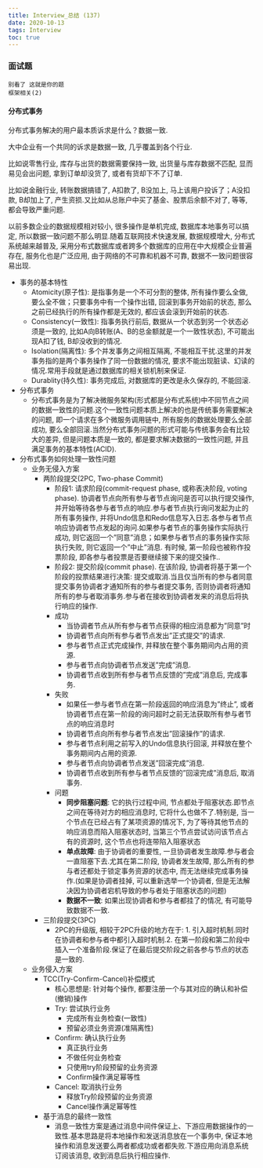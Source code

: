 ```yaml
---
title: Interview_总结 (137)
date: 2020-10-13
tags: Interview
toc: true
---
```


### 面试题
    别看了 这就是你的题
    框架相关(2)

<!-- more -->

#### 分布式事务

分布式事务解决的用户最本质诉求是什么？数据一致.

大中企业有一个共同的诉求是数据一致, 几乎覆盖到各个行业.

比如说零售行业, 库存与出货的数据需要保持一致, 出货量与库存数据不匹配, 显而易见会出问题, 拿到订单却没货了, 或者有货却下不了订单.

比如说金融行业, 转账数据搞错了, A扣款了, B没加上, 马上该用户投诉了；A没扣款, B却加上了, 产生资损.又比如从总账户中买了基金、股票后余额不对了, 等等, 都会导致严重问题.

以前多数企业的数据规模相对较小, 很多操作是单机完成, 数据库本地事务可以搞定, 所以数据一致问题不那么明显.随着互联网技术快速发展, 数据规模增大, 分布式系统越来越普及, 采用分布式数据库或者跨多个数据库的应用在中大规模企业普遍存在, 服务化也是广泛应用, 由于网络的不可靠和机器不可靠, 数据不一致问题很容易出现.

- 事务的基本特性
    * Atomicity(原子性): 是指事务是一个不可分割的整体, 所有操作要么全做, 要么全不做；只要事务中有一个操作出错, 回滚到事务开始前的状态, 那么之前已经执行的所有操作都是无效的, 都应该会滚到开始前的状态.
    * Consistency(一致性): 指事务执行前后, 数据从一个状态到另一个状态必须是一致的, 比如A向B转账(A、B的总金额就是一个一致性状态), 不可能出现A扣了钱,  B却没收到的情况.
    * Isolation(隔离性): 多个并发事务之间相互隔离, 不能相互干扰.这里的并发事务指的是两个事务操作了同一份数据的情况, 要求不能出现脏读、幻读的情况.常用手段就是通过数据库的相关锁机制来保证.
    * Durablity(持久性): 事务完成后, 对数据库的更改是永久保存的, 不能回滚.
- 分布式事务
    * 分布式事务是为了解决微服务架构(形式都是分布式系统)中不同节点之间的数据一致性的问题.这个一致性问题本质上解决的也是传统事务需要解决的问题, 即一个请求在多个微服务调用链中, 所有服务的数据处理要么全部成功, 要么全部回滚.当然分布式事务问题的形式可能与传统事务会有比较大的差异, 但是问题本质是一致的, 都是要求解决数据的一致性问题, 并且满足事务的基本特性(ACID).
- 分布式事务如何处理一致性问题
    * 业务无侵入方案
        * 两阶段提交(2PC, Two-phase Commit)
            * 阶段1: 请求阶段(commit-request phase, 或称表决阶段, voting phase). 协调者节点向所有参与者节点询问是否可以执行提交操作, 并开始等待各参与者节点的响应.参与者节点执行询问发起为止的所有事务操作, 并将Undo信息和Redo信息写入日志.各参与者节点响应协调者节点发起的询问.如果参与者节点的事务操作实际执行成功, 则它返回一个”同意”消息；如果参与者节点的事务操作实际执行失败, 则它返回一个”中止”消息. 有时候, 第一阶段也被称作投票阶段, 即各参与者投票是否要继续接下来的提交操作..
            * 阶段2: 提交阶段(commit phase). 在该阶段, 协调者将基于第一个阶段的投票结果进行决策: 提交或取消.当且仅当所有的参与者同意提交事务协调者才通知所有的参与者提交事务, 否则协调者将通知所有的参与者取消事务.参与者在接收到协调者发来的消息后将执行响应的操作.
            * 成功
                * 当协调者节点从所有参与者节点获得的相应消息都为”同意”时
                * 协调者节点向所有参与者节点发出”正式提交”的请求.
                * 参与者节点正式完成操作, 并释放在整个事务期间内占用的资源.
                * 参与者节点向协调者节点发送”完成”消息.
                * 协调者节点收到所有参与者节点反馈的”完成”消息后, 完成事务.
            * 失败
                * 如果任一参与者节点在第一阶段返回的响应消息为”终止”, 或者 协调者节点在第一阶段的询问超时之前无法获取所有参与者节点的响应消息时
                * 协调者节点向所有参与者节点发出”回滚操作”的请求.
                * 参与者节点利用之前写入的Undo信息执行回滚, 并释放在整个事务期间内占用的资源.
                * 参与者节点向协调者节点发送”回滚完成”消息.
                * 协调者节点收到所有参与者节点反馈的”回滚完成”消息后, 取消事务.
            * 问题
                * **同步阻塞问题**: 它的执行过程中间, 节点都处于阻塞状态.即节点之间在等待对方的相应消息时, 它将什么也做不了.特别是, 当一个节点在已经占有了某项资源的情况下, 为了等待其他节点的响应消息而陷入阻塞状态时, 当第三个节点尝试访问该节点占有的资源时, 这个节点也将连带陷入阻塞状态
                * **单点故障**: 由于协调者的重要性, 一旦协调者发生故障.参与者会一直阻塞下去.尤其在第二阶段, 协调者发生故障, 那么所有的参与者还都处于锁定事务资源的状态中, 而无法继续完成事务操作.(如果是协调者挂掉, 可以重新选举一个协调者, 但是无法解决因为协调者宕机导致的参与者处于阻塞状态的问题)
                * **数据不一致**: 如果出现协调者和参与者都挂了的情况, 有可能导致数据不一致.
        * 三阶段提交(3PC)
            * 2PC的升级版, 相较于2PC升级的地方在于: 1. 引入超时机制.同时在协调者和参与者中都引入超时机制.2. 在第一阶段和第二阶段中插入一个准备阶段.保证了在最后提交阶段之前各参与节点的状态是一致的.
    * 业务侵入方案
        * TCC(Try-Confirm-Cancel)补偿模式
            * 核心思想是: 针对每个操作, 都要注册一个与其对应的确认和补偿(撤销)操作
            * Try: 尝试执行业务
                * 完成所有业务检查(一致性)
                * 预留必须业务资源(准隔离性)
            * Confirm: 确认执行业务
                * 真正执行业务
                * 不做任何业务检查
                * 只使用try阶段预留的业务资源
                * Confirm操作满足幂等性
            * Cancel: 取消执行业务
                * 释放Try阶段预留的业务资源
                * Cancel操作满足幂等性
        * 基于消息的最终一致性
            * 消息一致性方案是通过消息中间件保证上、下游应用数据操作的一致性.基本思路是将本地操作和发送消息放在一个事务中, 保证本地操作和消息发送要么两者都成功或者都失败.下游应用向消息系统订阅该消息, 收到消息后执行相应操作.







